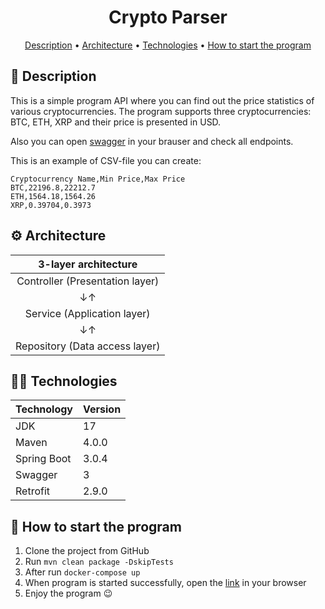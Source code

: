 <h1 align="center">
  Crypto Parser
</h1>

<p align="center">
  <a href="#-description">Description</a> •
  <a href="#-architecture">Architecture</a> •
  <a href="#-technologies">Technologies</a> •
  <a href="#-how-to-start-the-program">How to start the program</a>
</p>

## 📃 Description
This is a simple program API where you can find out the price statistics of various cryptocurrencies.
The program supports three cryptocurrencies: BTC, ETH, XRP and their price is presented in USD.

Also you can open [swagger](http://localhost:6868/swagger-ui/index.html) in your brauser and check all endpoints.

This is an example of CSV-file you can create:

```
Cryptocurrency Name,Min Price,Max Price
BTC,22196.8,22212.7
ETH,1564.18,1564.26
XRP,0.39704,0.3973
```

## ⚙ Architecture
|       3-layer architecture       |
|:--------------------------------:|
|  Controller (Presentation layer) |
|                ↓↑                |
|    Service (Application layer)   |
|                ↓↑                |
|  Repository (Data access layer)  |

## 🧑‍💻 Technologies
| Technology    | Version |
|:--------------|:--------|
| JDK           | 17      |
| Maven         | 4.0.0   |
| Spring Boot   | 3.0.4   |
| Swagger       | 3       |
| Retrofit      | 2.9.0   |

## 📎 How to start the program
1. Clone the project from GitHub
2. Run `mvn clean package -DskipTests`
3. After run `docker-compose up`
4. When program is started successfully, open the [link](http://localhost:6868/) in your browser
5. Enjoy the program 😉
